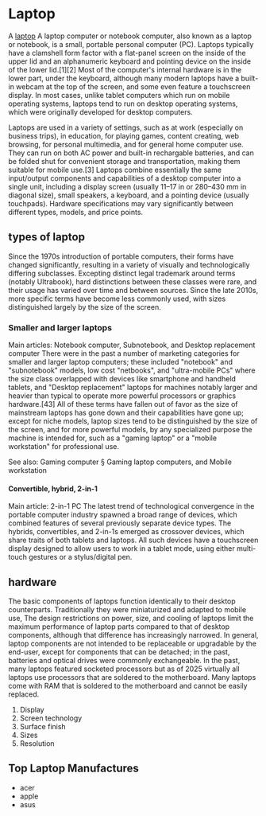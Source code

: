 # Laptop
A [laptop](https://en.wikipedia.org/wiki/Laptop) A laptop computer or notebook computer, also known as a laptop or notebook, is a small, portable personal computer (PC). Laptops typically have a clamshell form factor with a flat-panel screen on the inside of the upper lid and an alphanumeric keyboard and pointing device on the inside of the lower lid.[1][2] Most of the computer's internal hardware is in the lower part, under the keyboard, although many modern laptops have a built-in webcam at the top of the screen, and some even feature a touchscreen display. In most cases, unlike tablet computers which run on mobile operating systems, laptops tend to run on desktop operating systems, which were originally developed for desktop computers.

Laptops are used in a variety of settings, such as at work (especially on business trips), in education, for playing games, content creating, web browsing, for personal multimedia, and for general home computer use. They can run on both AC power and built-in rechargable batteries, and can be folded shut for convenient storage and transportation, making them suitable for mobile use.[3] Laptops combine essentially the same input/output components and capabilities of a desktop computer into a single unit, including a display screen (usually 11–17 in or 280–430 mm in diagonal size), small speakers, a keyboard, and a pointing device (usually touchpads). Hardware specifications may vary significantly between different types, models, and price points.

## types of laptop 
Since the 1970s introduction of portable computers, their forms have changed significantly, resulting in a variety of visually and technologically differing subclasses. Excepting distinct legal trademark around terms (notably Ultrabook), hard distinctions between these classes were rare, and their usage has varied over time and between sources. Since the late 2010s, more specific terms have become less commonly used, with sizes distinguished largely by the size of the screen.

### Smaller and larger laptops
Main articles: Notebook computer, Subnotebook, and Desktop replacement computer
There were in the past a number of marketing categories for smaller and larger laptop computers; these included "notebook" and "subnotebook" models, low cost "netbooks", and "ultra-mobile PCs" where the size class overlapped with devices like smartphone and handheld tablets, and "Desktop replacement" laptops for machines notably larger and heavier than typical to operate more powerful processors or graphics hardware.[43] All of these terms have fallen out of favor as the size of mainstream laptops has gone down and their capabilities have gone up; except for niche models, laptop sizes tend to be distinguished by the size of the screen, and for more powerful models, by any specialized purpose the machine is intended for, such as a "gaming laptop" or a "mobile workstation" for professional use.

See also: Gaming computer § Gaming laptop computers, and Mobile workstation
#### Convertible, hybrid, 2-in-1

Main article: 2-in-1 PC
The latest trend of technological convergence in the portable computer industry spawned a broad range of devices, which combined features of several previously separate device types. The hybrids, convertibles, and 2-in-1s emerged as crossover devices, which share traits of both tablets and laptops. All such devices have a touchscreen display designed to allow users to work in a tablet mode, using either multi-touch gestures or a stylus/digital pen.

## hardware
The basic components of laptops function identically to their desktop counterparts. Traditionally they were miniaturized and adapted to mobile use, The design restrictions on power, size, and cooling of laptops limit the maximum performance of laptop parts compared to that of desktop components, although that difference has increasingly narrowed.
In general, laptop components are not intended to be replaceable or upgradable by the end-user, except for components that can be detached; in the past, batteries and optical drives were commonly exchangeable. In the past, many laptops featured socketed processors but as of 2025 virtually all laptops use processors that are soldered to the motherboard. Many laptops come with RAM that is soldered to the motherboard and cannot be easily replaced.

1. Display 
2. Screen technology  
3. Surface finish 
4. Sizes 
5. Resolution 
## Top Laptop Manufactures 
* acer
* apple
* asus
